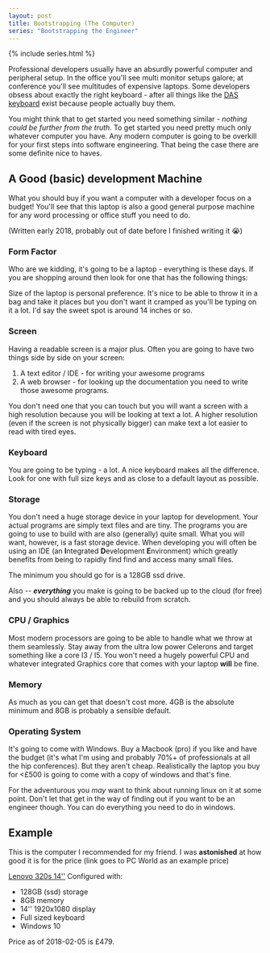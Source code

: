 ```yaml
---
layout: post
title: Bootstrapping (The Computer)
series: "Bootstrapping the Engineer"
---
```


{% include series.html %}

Professional developers usually have an absurdly powerful computer and peripheral setup. In the office you'll see multi monitor setups galore; at conference you'll see multitudes of expensive laptops. Some developers obsess about exactly the right keyboard - after all things like the [DAS keyboard](https://www.daskeyboard.com/daskeyboard-4-ultimate/) exist because people actually buy them.

You might think that to get started you need something similar - *nothing could be further from the truth*. To get started you need pretty much only whatever computer you have. Any modern computer is going to be overkill for your first steps into software engineering. That being the case there are some definite nice to haves.

## A Good (basic) development Machine

What you should buy if you want a computer with a developer focus on a budget! You'll see that this laptop is also a good general purpose machine for any word processing or office stuff you need to do.

(Written early 2018, probably out of date before I finished writing it :sob:)

### Form Factor
Who are we kidding, it's going to be a laptop - everything is these days. If you are shopping around then look for one that has the following things:

Size of the laptop is personal preference. It's nice to be able to throw it in a bag and take it places but you don't want it cramped as you'll be typing on it a lot. I'd say the sweet spot is around 14 inches or so.

### Screen
Having a readable screen is a major plus. Often you are going to have two things side by side on your screen:

1. A text editor / IDE - for writing your awesome programs
2. A web browser - for looking up the documentation you need to write those awesome programs.

You don't need one that you can touch but you will want a screen with a high resolution because you will be looking at text a lot. A higher resolution (even if the screen is not physically bigger) can make text a lot easier to read with tired eyes.

### Keyboard
You are going to be typing - a lot. A nice keyboard makes all the difference. Look for one with full size keys and as close to a default layout as possible.

### Storage
You don't need a huge storage device in your laptop for development. Your actual programs are simply text files and are tiny. The programs you are going to use to build with are also (generally) quite small. What you will want, however, is a fast storage device. When developing you will often be using an IDE (an **I**ntegrated **D**evelopment **E**nvironment) which greatly benefits from being to rapidly find find and access many small files.

The minimum you should go for is a 128GB ssd drive.

Also -- ***everything*** you make is going to be backed up to the cloud (for free) and you should always be able to rebuild from scratch.

### CPU / Graphics
Most modern processors are going to be able to handle what we throw at them seamlessly. Stay away from the ultra low power Celerons and target something like a core I3 / I5. You won't need a hugely powerful CPU and whatever integrated Graphics core that comes with your laptop **will** be fine.

### Memory
As much as you can get that doesn't cost more. 4GB is the absolute minimum and 8GB is probably a sensible default.

### Operating System
It's going to come with Windows. Buy a Macbook (pro) if you like and have the budget (it's what I'm using and probably 70%+ of professionals at all the hip conferences). But they aren't cheap. Realistically the laptop you buy for <£500 is going to come with a copy of windows and that's fine.

For the adventurous you *may* want to think about running linux on it at some point. Don't let that get in the way of finding out if you want to be an engineer though. You can do everything you need to do in windows.

## Example
 This is the computer I recommended for my friend. I was **astonished** at how good it is for the price (link goes to PC World as an example price)

 [Lenovo 320s 14''](https://www.pcworld.co.uk/gbuk/computing/laptops/laptops/lenovo-ideapad-320s-14ikb-14-laptop-grey-10169401-pdt.html) Configured with:
* 128GB (ssd) storage
* 8GB memory
* 14'' 1920x1080 display
* Full sized keyboard
* Windows 10

Price as of 2018-02-05 is £479.
